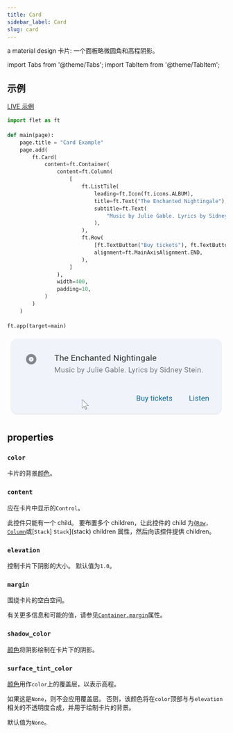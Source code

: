 ```yaml
---
title: Card
sidebar_label: Card
slug: card
---
```


a material design 卡片: 一个面板略微圆角和高程阴影。

import Tabs from '@theme/Tabs';
import TabItem from '@theme/TabItem';

## 示例

[LIVE 示例](https://flet-controls-gallery.fly.dev/layout/card)

<Tabs groupId="language">
  <TabItem value="python" label="Python" default>

```python
import flet as ft

def main(page):
    page.title = "Card Example"
    page.add(
        ft.Card(
            content=ft.Container(
                content=ft.Column(
                    [
                        ft.ListTile(
                            leading=ft.Icon(ft.icons.ALBUM),
                            title=ft.Text("The Enchanted Nightingale"),
                            subtitle=ft.Text(
                                "Music by Julie Gable. Lyrics by Sidney Stein."
                            ),
                        ),
                        ft.Row(
                            [ft.TextButton("Buy tickets"), ft.TextButton("Listen")],
                            alignment=ft.MainAxisAlignment.END,
                        ),
                    ]
                ),
                width=400,
                padding=10,
            )
        )
    )

ft.app(target=main)

```

  </TabItem>
</Tabs>

<img src="/img/docs/controls/card/card.gif" className="screenshot-40" />

## properties

### `color`

卡片的背景[颜色](/docs/guides/python/colors)。

### `content`

应在卡片中显示的`Control`。

此控件只能有一个 child。 要布置多个 children，让此控件的 child 为[{`Row`](row)，[`Column`](column)或[`Stack`] `Stack`](stack) children 属性，然后向该控件提供 children。

### `elevation`

控制卡片下阴影的大小。 默认值为`1.0`。

### `margin`

围绕卡片的空白空间。

有关更多信息和可能的值，请参见[`Container.margin`](container#margin)属性。

### `shadow_color`

[颜色](/docs/guides/python/colors)将阴影绘制在卡片下的阴影。

### `surface_tint_color`

[颜色](/docs/guides/python/colors)用作`color`上的覆盖层，以表示高程。

如果这是`None`，则不会应用覆盖层。 否则，该颜色将在`color`顶部与与`elevation`相关的不透明度合成，并用于绘制卡片的背景。

默认值为`None`。
